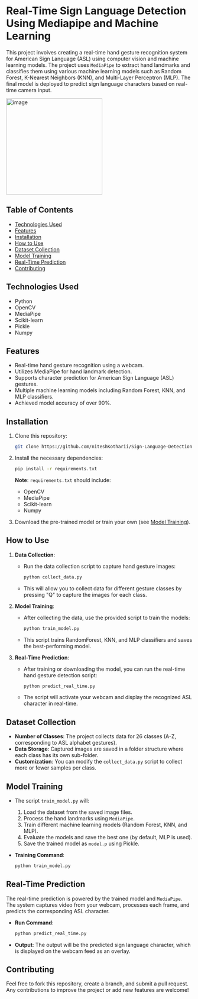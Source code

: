 # Real-Time Sign Language Detection Using Mediapipe and Machine Learning

This project involves creating a real-time hand gesture recognition system for American Sign Language (ASL) using computer vision and machine learning models. The project uses `MediaPipe` to extract hand landmarks and classifies them using various machine learning models such as Random Forest, K-Nearest Neighbors (KNN), and Multi-Layer Perceptron (MLP). The final model is deployed to predict sign language characters based on real-time camera input.

<img width="260" alt="image" src="https://github.com/user-attachments/assets/080d10b9-a10c-4585-983b-7ffa5d9fb9a6">

## Table of Contents
- [Technologies Used](#technologies-used)
- [Features](#features)
- [Installation](#installation)
- [How to Use](#how-to-use)
- [Dataset Collection](#dataset-collection)
- [Model Training](#model-training)
- [Real-Time Prediction](#real-time-prediction)
- [Contributing](#contributing)

## Technologies Used
- Python
- OpenCV
- MediaPipe
- Scikit-learn
- Pickle
- Numpy

## Features
- Real-time hand gesture recognition using a webcam.
- Utilizes MediaPipe for hand landmark detection.
- Supports character prediction for American Sign Language (ASL) gestures.
- Multiple machine learning models including Random Forest, KNN, and MLP classifiers.
- Achieved model accuracy of over 90%.

## Installation

1. Clone this repository:
    ```bash
    git clone https://github.com/niteshKotharii/Sign-Language-Detection.git
    ```
2. Install the necessary dependencies:
    ```bash
    pip install -r requirements.txt
    ```
    **Note**: `requirements.txt` should include:
    - OpenCV
    - MediaPipe
    - Scikit-learn
    - Numpy

3. Download the pre-trained model or train your own (see [Model Training](#model-training)).

## How to Use

1. **Data Collection**:
    - Run the data collection script to capture hand gesture images:
      ```bash
      python collect_data.py
      ```
    - This will allow you to collect data for different gesture classes by pressing "Q" to capture the images for each class.

2. **Model Training**:
    - After collecting the data, use the provided script to train the models:
      ```bash
      python train_model.py
      ```
    - This script trains RandomForest, KNN, and MLP classifiers and saves the best-performing model.

3. **Real-Time Prediction**:
    - After training or downloading the model, you can run the real-time hand gesture detection script:
      ```bash
      python predict_real_time.py
      ```
    - The script will activate your webcam and display the recognized ASL character in real-time.

## Dataset Collection

- **Number of Classes**: The project collects data for 26 classes (A-Z, corresponding to ASL alphabet gestures).
- **Data Storage**: Captured images are saved in a folder structure where each class has its own sub-folder.
- **Customization**: You can modify the `collect_data.py` script to collect more or fewer samples per class.

## Model Training

- The script `train_model.py` will:
    1. Load the dataset from the saved image files.
    2. Process the hand landmarks using `MediaPipe`.
    3. Train different machine learning models (Random Forest, KNN, and MLP).
    4. Evaluate the models and save the best one (by default, MLP is used).
    5. Save the trained model as `model.p` using Pickle.

- **Training Command**:
    ```bash
    python train_model.py
    ```

## Real-Time Prediction

The real-time prediction is powered by the trained model and `MediaPipe`. The system captures video from your webcam, processes each frame, and predicts the corresponding ASL character.

- **Run Command**:
    ```bash
    python predict_real_time.py
    ```

- **Output**: The output will be the predicted sign language character, which is displayed on the webcam feed as an overlay.

## Contributing

Feel free to fork this repository, create a branch, and submit a pull request. Any contributions to improve the project or add new features are welcome!
